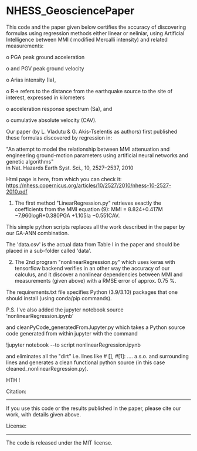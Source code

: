# NHESS_GeosciencePaper
This code and the paper  given below certifies the accuracy of discovering formulas using regression methods either linear or neliniar, using Artificial Intelligence
between MMI ( modified Mercalli intensity) and related measurements:

  o PGA  peak ground acceleration

  o and PGV  peak ground velocity
  
  o Arias intensity (Ia),
  
  o R-> refers to the distance from the earthquake source to the site of interest, expressed in kilometers
  
  o acceleration response spectrum (Sa), and
  
  o cumulative absolute velocity (CAV).
  
 Our paper (by L. Vladutu & G. Akis-Tselentis as authors) first published these formulas discovered by regression in:
 
"An attempt to model the relationship between MMI attenuation and engineering ground-motion parameters 
using artificial neural networks and genetic algorithms"  
in Nat. Hazards Earth Syst. Sci., 10, 2527–2537, 2010

Html page is here, from which you can check it:
https://nhess.copernicus.org/articles/10/2527/2010/nhess-10-2527-2010.pdf

1) The first method "LinearRegression.py" retrieves exactly the coefficients from the MMI equation (9):
MMI = 8.824+0.417M −7.960logR+0.380PGA +1.105Ia −0.551CAV.


This simple python scripts replaces all the work described in the paper by our GA-ANN combination.

The 'data.csv' is the actual data from Table I in the paper and should be placed in a sub-folder called 'data'.

2) The 2nd program  "nonlinearRegression.py" which uses keras with tensorflow backend verifies in an other way the accuracy
of our calculus, and it discover a nonlinear dependencies between MMI and measurements (given above) with a RMSE error of approx. 0.75 %.

The requirements.txt file specifies Python (3.9/3.10) packages that one should install (using conda/pip commands).

P.S. I've also added the jupyter notebook source 'nonlinearRegression.ipynb'
 
 and cleanPyCode_generatedFromJupyter.py which takes a Python source code generated from within jupyter with the command
 
!jupyter notebook --to script nonlinearRegression.ipynb

and eliminates all the "dirt" i.e. lines like # [],  #[1]: .... a.s.o. and surrounding lines and generates a clean functional python source (in this case cleaned_nonlinearRegression.py).

HTH !

Citation:
________
If you use this code or the results published in the paper, please cite our work, with details given above.

License:
________
The code is released under the MIT license.


